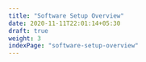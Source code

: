 ```yaml
---
title: "Software Setup Overview"
date: 2020-11-11T22:01:14+05:30
draft: true
weight: 3
indexPage: "software-setup-overview"
---
```

